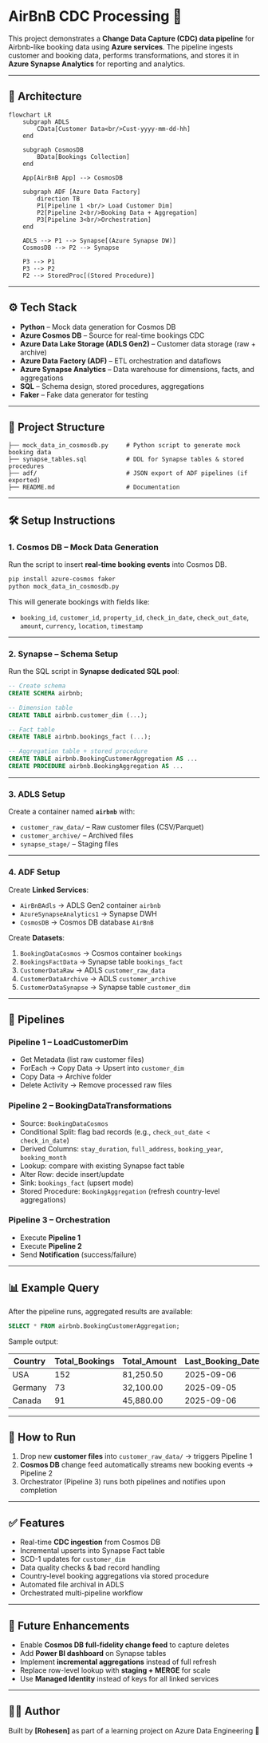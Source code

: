 # AirBnB CDC Processing 🚀

This project demonstrates a **Change Data Capture (CDC) data pipeline** for Airbnb-like booking data using **Azure services**.
The pipeline ingests customer and booking data, performs transformations, and stores it in **Azure Synapse Analytics** for reporting and analytics.

---

## 📌 Architecture

```mermaid
flowchart LR
    subgraph ADLS
        CData[Customer Data<br/>Cust-yyyy-mm-dd-hh]
    end
    
    subgraph CosmosDB
        BData[Bookings Collection]
    end
    
    App[AirBnB App] --> CosmosDB
    
    subgraph ADF [Azure Data Factory]
        direction TB
        P1[Pipeline 1 <br/> Load Customer Dim]
        P2[Pipeline 2<br/>Booking Data + Aggregation]
        P3[Pipeline 3<br/>Orchestration]
    end
    
    ADLS --> P1 --> Synapse[(Azure Synapse DW)]
    CosmosDB --> P2 --> Synapse
    
    P3 --> P1
    P3 --> P2
    P2 --> StoredProc[(Stored Procedure)]
```

---

## ⚙️ Tech Stack

* **Python** – Mock data generation for Cosmos DB
* **Azure Cosmos DB** – Source for real-time bookings CDC
* **Azure Data Lake Storage (ADLS Gen2)** – Customer data storage (raw + archive)
* **Azure Data Factory (ADF)** – ETL orchestration and dataflows
* **Azure Synapse Analytics** – Data warehouse for dimensions, facts, and aggregations
* **SQL** – Schema design, stored procedures, aggregations
* **Faker** – Fake data generator for testing

---

## 📂 Project Structure

```
├── mock_data_in_cosmosdb.py     # Python script to generate mock booking data
├── synapse_tables.sql           # DDL for Synapse tables & stored procedures
├── adf/                         # JSON export of ADF pipelines (if exported)
├── README.md                    # Documentation
```

---

## 🛠️ Setup Instructions

### 1. Cosmos DB – Mock Data Generation

Run the script to insert **real-time booking events** into Cosmos DB.

```bash
pip install azure-cosmos faker
python mock_data_in_cosmosdb.py
```

This will generate bookings with fields like:

* `booking_id`, `customer_id`, `property_id`, `check_in_date`, `check_out_date`, `amount`, `currency`, `location`, `timestamp`

---

### 2. Synapse – Schema Setup

Run the SQL script in **Synapse dedicated SQL pool**:

```sql
-- Create schema
CREATE SCHEMA airbnb;

-- Dimension table
CREATE TABLE airbnb.customer_dim (...);

-- Fact table
CREATE TABLE airbnb.bookings_fact (...);

-- Aggregation table + stored procedure
CREATE TABLE airbnb.BookingCustomerAggregation AS ...
CREATE PROCEDURE airbnb.BookingAggregation AS ...
```

---

### 3. ADLS Setup

Create a container named **`airbnb`** with:

* `customer_raw_data/` – Raw customer files (CSV/Parquet)
* `customer_archive/` – Archived files
* `synapse_stage/` – Staging files

---

### 4. ADF Setup

Create **Linked Services**:

* `AirBnBAdls` → ADLS Gen2 container `airbnb`
* `AzureSynapseAnalytics1` → Synapse DWH
* `CosmosDB` → Cosmos DB database `AirBnB`

Create **Datasets**:

1. `BookingDataCosmos` → Cosmos container `bookings`
2. `BookingsFactData` → Synapse table `bookings_fact`
3. `CustomerDataRaw` → ADLS `customer_raw_data`
4. `CustomerDataArchive` → ADLS `customer_archive`
5. `CustomerDataSynapse` → Synapse table `customer_dim`

---

## 🔄 Pipelines

### Pipeline 1 – **LoadCustomerDim**

* Get Metadata (list raw customer files)
* ForEach → Copy Data → Upsert into `customer_dim`
* Copy Data → Archive folder
* Delete Activity → Remove processed raw files

### Pipeline 2 – **BookingDataTransformations**

* Source: `BookingDataCosmos`
* Conditional Split: flag bad records (e.g., `check_out_date < check_in_date`)
* Derived Columns: `stay_duration`, `full_address`, `booking_year`, `booking_month`
* Lookup: compare with existing Synapse fact table
* Alter Row: decide insert/update
* Sink: `bookings_fact` (upsert mode)
* Stored Procedure: `BookingAggregation` (refresh country-level aggregations)

### Pipeline 3 – **Orchestration**

* Execute **Pipeline 1**
* Execute **Pipeline 2**
* Send **Notification** (success/failure)

---

## 📊 Example Query

After the pipeline runs, aggregated results are available:

```sql
SELECT * FROM airbnb.BookingCustomerAggregation;
```

Sample output:

| Country | Total\_Bookings | Total\_Amount | Last\_Booking\_Date |
| ------- | --------------- | ------------- | ------------------- |
| USA     | 152             | 81,250.50     | 2025-09-06          |
| Germany | 73              | 32,100.00     | 2025-09-05          |
| Canada  | 91              | 45,880.00     | 2025-09-06          |

---

## 🚀 How to Run

1. Drop new **customer files** into `customer_raw_data/` → triggers Pipeline 1
2. **Cosmos DB** change feed automatically streams new booking events → Pipeline 2
3. Orchestrator (Pipeline 3) runs both pipelines and notifies upon completion

---

## ✅ Features

* Real-time **CDC ingestion** from Cosmos DB
* Incremental upserts into Synapse Fact table
* SCD-1 updates for `customer_dim`
* Data quality checks & bad record handling
* Country-level booking aggregations via stored procedure
* Automated file archival in ADLS
* Orchestrated multi-pipeline workflow

---

## 🔮 Future Enhancements

* Enable **Cosmos DB full-fidelity change feed** to capture deletes
* Add **Power BI dashboard** on Synapse tables
* Implement **incremental aggregations** instead of full refresh
* Replace row-level lookup with **staging + MERGE** for scale
* Use **Managed Identity** instead of keys for all linked services

---

## 👨‍💻 Author

Built by **\[Rohesen]** as part of a learning project on Azure Data Engineering 🚀

